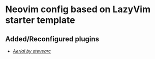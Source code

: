 # Neovim config based on LazyVim starter template
## Added/Reconfigured plugins
- *[Aerial by stevearc](https://github.com/stevearc/aerial.nvim)*
